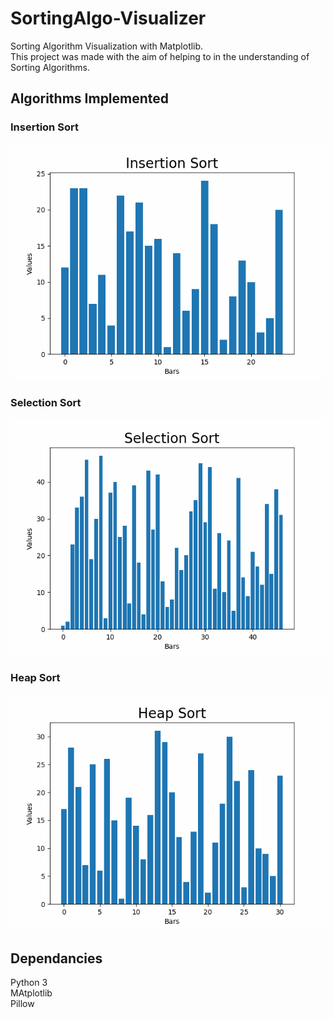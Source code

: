 # SortingAlgo-Visualizer
 Sorting Algorithm Visualization with Matplotlib.  
 This project was made with the aim of helping to in the understanding of Sorting Algorithms.  

## Algorithms Implemented
 
 ### Insertion Sort
 ![Alt Text](https://github.com/Tony-Otis/SortingAlgo-Visualizer/blob/main/Sorting%20Visualization%20gif/insertion_sort.gif)

 ### Selection Sort
 ![Alt Text](https://github.com/Tony-Otis/SortingAlgo-Visualizer/blob/main/Sorting%20Visualization%20gif/selection_sort.gif)

 ### Heap Sort
 ![Alt Text](https://github.com/Tony-Otis/SortingAlgo-Visualizer/blob/main/Sorting%20Visualization%20gif/heapsort.gif)

## Dependancies

 Python 3  
 MAtplotlib  
 Pillow  
